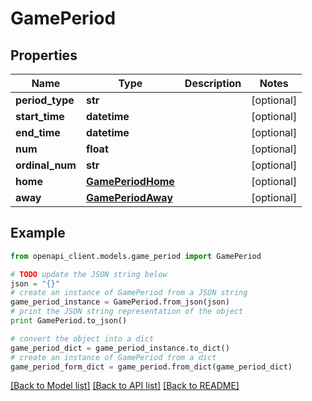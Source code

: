 # GamePeriod


## Properties

Name | Type | Description | Notes
------------ | ------------- | ------------- | -------------
**period_type** | **str** |  | [optional] 
**start_time** | **datetime** |  | [optional] 
**end_time** | **datetime** |  | [optional] 
**num** | **float** |  | [optional] 
**ordinal_num** | **str** |  | [optional] 
**home** | [**GamePeriodHome**](GamePeriodHome.md) |  | [optional] 
**away** | [**GamePeriodAway**](GamePeriodAway.md) |  | [optional] 

## Example

```python
from openapi_client.models.game_period import GamePeriod

# TODO update the JSON string below
json = "{}"
# create an instance of GamePeriod from a JSON string
game_period_instance = GamePeriod.from_json(json)
# print the JSON string representation of the object
print GamePeriod.to_json()

# convert the object into a dict
game_period_dict = game_period_instance.to_dict()
# create an instance of GamePeriod from a dict
game_period_form_dict = game_period.from_dict(game_period_dict)
```
[[Back to Model list]](../README.md#documentation-for-models) [[Back to API list]](../README.md#documentation-for-api-endpoints) [[Back to README]](../README.md)


